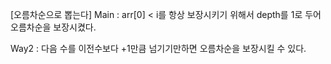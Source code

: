 [오름차순으로 뽑는다]
Main
: arr[0] < i를 항상 보장시키기 위해서 depth를 1로 두어 오름차순을 보장시켰다.

Way2
: 다음 수를 이전수보다 +1만큼 넘기기만하면 오름차순을 보장시킬 수 있다.